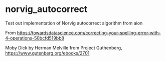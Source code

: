 # norvig_autocorrect
Test out implementation of Norvig autocorrect algorithm from aion

From https://towardsdatascience.com/correcting-your-spelling-error-with-4-operations-50bcfd519bb8

Moby Dick by Herman Melville from Project Guthenberg, https://www.gutenberg.org/ebooks/2701
